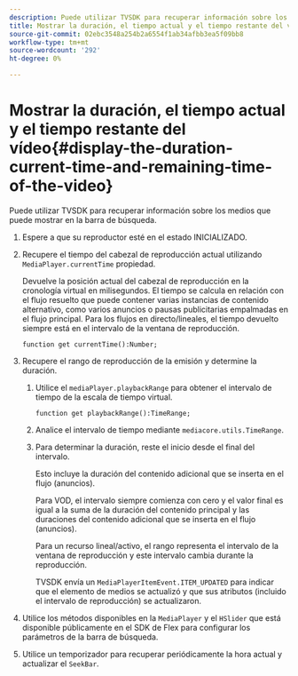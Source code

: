 ```yaml
---
description: Puede utilizar TVSDK para recuperar información sobre los medios que puede mostrar en la barra de búsqueda.
title: Mostrar la duración, el tiempo actual y el tiempo restante del vídeo
source-git-commit: 02ebc3548a254b2a6554f1ab34afbb3ea5f09bb8
workflow-type: tm+mt
source-wordcount: '292'
ht-degree: 0%

---
```


# Mostrar la duración, el tiempo actual y el tiempo restante del vídeo{#display-the-duration-current-time-and-remaining-time-of-the-video}

Puede utilizar TVSDK para recuperar información sobre los medios que puede mostrar en la barra de búsqueda.

1. Espere a que su reproductor esté en el estado INICIALIZADO.
1. Recupere el tiempo del cabezal de reproducción actual utilizando `MediaPlayer.currentTime` propiedad.

   Devuelve la posición actual del cabezal de reproducción en la cronología virtual en milisegundos. El tiempo se calcula en relación con el flujo resuelto que puede contener varias instancias de contenido alternativo, como varios anuncios o pausas publicitarias empalmadas en el flujo principal. Para los flujos en directo/lineales, el tiempo devuelto siempre está en el intervalo de la ventana de reproducción.

   ```
   function get currentTime():Number;
   ```

1. Recupere el rango de reproducción de la emisión y determine la duración.
   1. Utilice el `mediaPlayer.playbackRange` para obtener el intervalo de tiempo de la escala de tiempo virtual.

      ```
      function get playbackRange():TimeRange;
      ```

   1. Analice el intervalo de tiempo mediante `mediacore.utils.TimeRange`.
   1. Para determinar la duración, reste el inicio desde el final del intervalo.

      Esto incluye la duración del contenido adicional que se inserta en el flujo (anuncios).

      Para VOD, el intervalo siempre comienza con cero y el valor final es igual a la suma de la duración del contenido principal y las duraciones del contenido adicional que se inserta en el flujo (anuncios).

      Para un recurso lineal/activo, el rango representa el intervalo de la ventana de reproducción y este intervalo cambia durante la reproducción.

      TVSDK envía un `MediaPlayerItemEvent.ITEM_UPDATED` para indicar que el elemento de medios se actualizó y que sus atributos (incluido el intervalo de reproducción) se actualizaron.

1. Utilice los métodos disponibles en la `MediaPlayer` y el `HSlider` que está disponible públicamente en el SDK de Flex para configurar los parámetros de la barra de búsqueda.

1. Utilice un temporizador para recuperar periódicamente la hora actual y actualizar el `SeekBar`.
